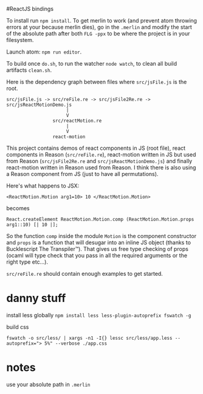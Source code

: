 #ReactJS bindings

To install run `npm install`. To get merlin to work (and prevent atom throwing errors at your because merlin dies), go in the `.merlin` and modify the start of the absolute path after both `FLG -ppx` to be where the project is in your filesystem.

Launch atom: `npm run editor`.

To build once `do.sh`, to run the watcher `node watch`, to clean all build artifacts `clean.sh`.

Here is the dependency graph between files where `src/jsFile.js` is the root.

```
src/jsFile.js -> src/reFile.re -> src/jsFile2Re.re -> src/jsReactMotionDemo.js
                      |
                      V
                 src/reactMotion.re
                      |
                      V
                 react-motion
```

This project contains demos of react components in JS (root file), react components in Reason (`src/reFile.re`), react-motion written in JS but used from Reason (`src/jsFile2Re.re` and `src/jsReactMotionDemo.js`) and finally react-motion written in Reason used from Reason. I think there is also using a Reason component from JS (just to have all permutations).

Here's what happens to JSX:

```
<ReactMotion.Motion arg1=10> 10 </ReactMotion.Motion>
```

becomes

```
React.createElement ReactMotion.Motion.comp (ReactMotion.Motion.props arg1::10) [| 10 |];
```

So the function `comp` inside the module `Motion` is the component constructor and `props` is a function that will desugar into an inline JS object (thanks to Bucklescript The Transpiler™). That gives us free type checking of props (ocaml will type check that you pass in all the required arguments or the right type etc...).

`src/reFile.re` should contain enough examples to get started.

# danny stuff

install less globally
`npm install less less-plugin-autoprefix fswatch -g`

build css
```
fswatch -o src/less/ | xargs -n1 -I{} lessc src/less/app.less --autoprefix="> 5%" --verbose ./app.css
```

# notes
use your absolute path in `.merlin`
